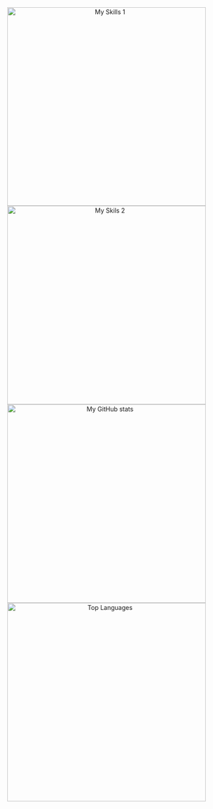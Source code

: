 <div align="center">
<img src="https://skillicons.dev/icons?i=js,py,html,css,ts,cs,discord,premiere,github,notion,vscode" width=450px alt="My Skills 1"/>
<br>
<img src="https://skillicons.dev/icons?i=react,androidstudio,gmail,arduino,markdown,windows,sqlite,nodejs,git,bash,next" width=450px alt="My Skils 2"/>
<br>
<img src="https://github-readme-stats.vercel.app/api?username=aquiffoo&theme=highcontrast&count_private=true&show_icons=true&custom_title=Stats%20of%20aqui&hide_border=true" width=450px alt="My GitHub stats"/>
<br>
<img src="https://github-readme-stats.vercel.app/api/top-langs/?username=aquiffoo&theme=highcontrast&count_private=true&show_icons=true&&langs_count=8&layout=compact&custom_title=Top%20Languages%20of%20aqui&hide_border=true" width=450px alt="Top Languages"/>
</div>
